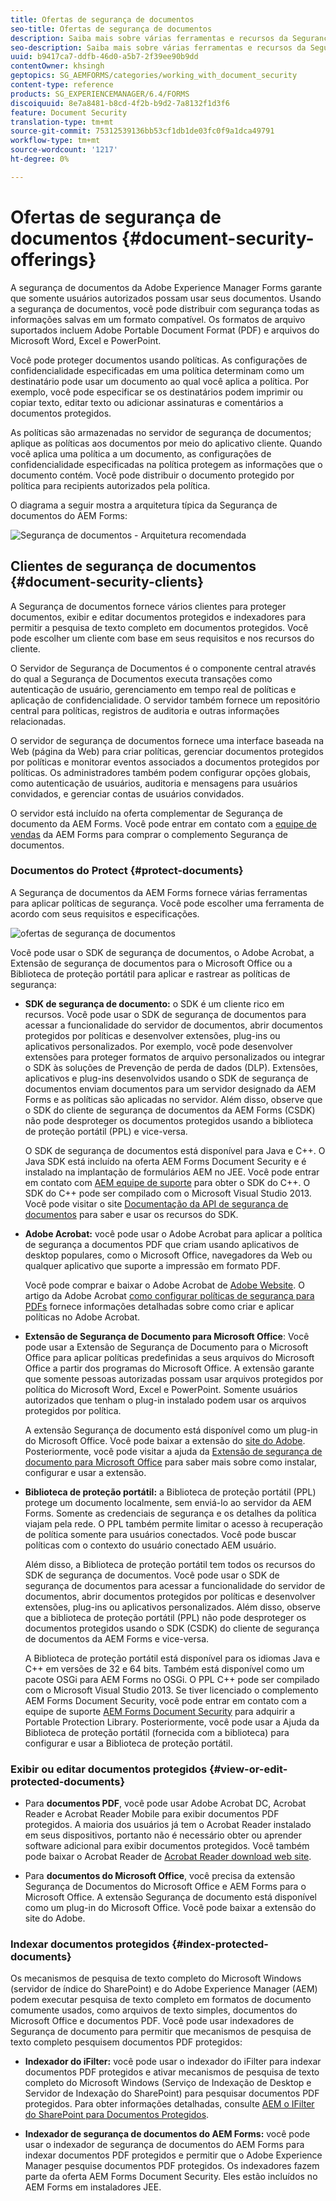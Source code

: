 ```yaml
---
title: Ofertas de segurança de documentos
seo-title: Ofertas de segurança de documentos
description: Saiba mais sobre várias ferramentas e recursos da Segurança de documentos AEM
seo-description: Saiba mais sobre várias ferramentas e recursos da Segurança de documentos AEM
uuid: b9417ca7-ddfb-46d0-a5b7-2f39ee90b9dd
contentOwner: khsingh
geptopics: SG_AEMFORMS/categories/working_with_document_security
content-type: reference
products: SG_EXPERIENCEMANAGER/6.4/FORMS
discoiquuid: 8e7a8481-b8cd-4f2b-b9d2-7a8132f1d3f6
feature: Document Security
translation-type: tm+mt
source-git-commit: 75312539136bb53cf1db1de03fc0f9a1dca49791
workflow-type: tm+mt
source-wordcount: '1217'
ht-degree: 0%

---
```



# Ofertas de segurança de documentos {#document-security-offerings}

A segurança de documentos da Adobe Experience Manager Forms garante que somente usuários autorizados possam usar seus documentos. Usando a segurança de documentos, você pode distribuir com segurança todas as informações salvas em um formato compatível. Os formatos de arquivo suportados incluem Adobe Portable Document Format (PDF) e arquivos do Microsoft Word, Excel e PowerPoint.

Você pode proteger documentos usando políticas. As configurações de confidencialidade especificadas em uma política determinam como um destinatário pode usar um documento ao qual você aplica a política. Por exemplo, você pode especificar se os destinatários podem imprimir ou copiar texto, editar texto ou adicionar assinaturas e comentários a documentos protegidos.

As políticas são armazenadas no servidor de segurança de documentos; aplique as políticas aos documentos por meio do aplicativo cliente. Quando você aplica uma política a um documento, as configurações de confidencialidade especificadas na política protegem as informações que o documento contém. Você pode distribuir o documento protegido por política para recipients autorizados pela política.

O diagrama a seguir mostra a arquitetura típica da Segurança de documentos do AEM Forms:

![Segurança de documentos - Arquitetura recomendada](do-not-localize/document_security_architecture.png)

## Clientes de segurança de documentos {#document-security-clients}

A Segurança de documentos fornece vários clientes para proteger documentos, exibir e editar documentos protegidos e indexadores para permitir a pesquisa de texto completo em documentos protegidos. Você pode escolher um cliente com base em seus requisitos e nos recursos do cliente.

O Servidor de Segurança de Documentos é o componente central através do qual a Segurança de Documentos executa transações como autenticação de usuário, gerenciamento em tempo real de políticas e aplicação de confidencialidade. O servidor também fornece um repositório central para políticas, registros de auditoria e outras informações relacionadas.

O servidor de segurança de documentos fornece uma interface baseada na Web (página da Web) para criar políticas, gerenciar documentos protegidos por políticas e monitorar eventos associados a documentos protegidos por políticas. Os administradores também podem configurar opções globais, como autenticação de usuários, auditoria e mensagens para usuários convidados, e gerenciar contas de usuários convidados.

O servidor está incluído na oferta complementar de Segurança de documento da AEM Forms. Você pode entrar em contato com a [equipe de vendas](https://www.adobe.com/products/request-consultation/marketing-cloud.html?s_osc=70114000002JNwKAAW&amp;s_iid=70114000002JHs3AAG) da AEM Forms para comprar o complemento Segurança de documentos.

### Documentos do Protect {#protect-documents}

A Segurança de documentos da AEM Forms fornece várias ferramentas para aplicar políticas de segurança. Você pode escolher uma ferramenta de acordo com seus requisitos e especificações.

![ofertas de segurança de documentos](assets/document-security-offerings.png)

Você pode usar o SDK de segurança de documentos, o Adobe Acrobat, a Extensão de segurança de documentos para o Microsoft Office ou a Biblioteca de proteção portátil para aplicar e rastrear as políticas de segurança:

* **SDK de segurança de documento:**  o SDK é um cliente rico em recursos. Você pode usar o SDK de segurança de documentos para acessar a funcionalidade do servidor de documentos, abrir documentos protegidos por políticas e desenvolver extensões, plug-ins ou aplicativos personalizados. Por exemplo, você pode desenvolver extensões para proteger formatos de arquivo personalizados ou integrar o SDK às soluções de Prevenção de perda de dados (DLP). Extensões, aplicativos e plug-ins desenvolvidos usando o SDK de segurança de documentos enviam documentos para um servidor designado da AEM Forms e as políticas são aplicadas no servidor. Além disso, observe que o SDK do cliente de segurança de documentos da AEM Forms (CSDK) não pode desproteger os documentos protegidos usando a biblioteca de proteção portátil (PPL) e vice-versa.

   O SDK de segurança de documentos está disponível para Java e C++. O Java SDK está incluído na oferta AEM Forms Document Security e é instalado na implantação de formulários AEM no JEE. Você pode entrar em contato com [AEM equipe de suporte](https://helpx.adobe.com/br/marketing-cloud/contact-support.html) para obter o SDK do C++. O SDK do C++ pode ser compilado com o Microsoft Visual Studio 2013. Você pode visitar o site [Documentação da API de segurança de documentos](https://help.adobe.com/en_US/livecycle/11.0/Services/WS92d06802c76abadb76c48dfe12dbeb3e281-7ff0.2.html) para saber e usar os recursos do SDK.

* **Adobe Acrobat:** você pode usar o Adobe Acrobat para aplicar a política de segurança a documentos PDF que criam usando aplicativos de desktop populares, como o Microsoft Office, navegadores da Web ou qualquer aplicativo que suporte a impressão em formato PDF.

   Você pode comprar e baixar o Adobe Acrobat de [Adobe Website](https://acrobat.adobe.com/us/en/free-trial-download.html). O artigo da Adobe Acrobat [como configurar políticas de segurança para PDFs](https://helpx.adobe.com/acrobat/using/setting-security-policies-pdfs.html) fornece informações detalhadas sobre como criar e aplicar políticas no Adobe Acrobat.

* **Extensão de Segurança de Documento para Microsoft Office**: Você pode usar a Extensão de Segurança de Documento para o Microsoft Office para aplicar políticas predefinidas a seus arquivos do Microsoft Office a partir dos programas do Microsoft Office. A extensão garante que somente pessoas autorizadas possam usar arquivos protegidos por política do Microsoft Word, Excel e PowerPoint. Somente usuários autorizados que tenham o plug-in instalado podem usar os arquivos protegidos por política.

   A extensão Segurança de documento está disponível como um plug-in do Microsoft Office. Você pode baixar a extensão do [site do Adobe](https://helpx.adobe.com/aem-forms/aem-document-security/download-installer.html). Posteriormente, você pode visitar a ajuda da [Extensão de segurança de documento para Microsoft Office](https://helpx.adobe.com/aem-forms/aem-document-security/aem-document-security-extension-help.html) para saber mais sobre como instalar, configurar e usar a extensão.

* **Biblioteca de proteção portátil:** a Biblioteca de proteção portátil (PPL) protege um documento localmente, sem enviá-lo ao servidor da AEM Forms. Somente as credenciais de segurança e os detalhes da política viajam pela rede. O PPL também permite limitar o acesso à recuperação de política somente para usuários conectados. Você pode buscar políticas com o contexto do usuário conectado AEM usuário.

   Além disso, a Biblioteca de proteção portátil tem todos os recursos do SDK de segurança de documentos. Você pode usar o SDK de segurança de documentos para acessar a funcionalidade do servidor de documentos, abrir documentos protegidos por políticas e desenvolver extensões, plug-ins ou aplicativos personalizados. Além disso, observe que a biblioteca de proteção portátil (PPL) não pode desproteger os documentos protegidos usando o SDK (CSDK) do cliente de segurança de documentos da AEM Forms e vice-versa.

   A Biblioteca de proteção portátil está disponível para os idiomas Java e C++ em versões de 32 e 64 bits. Também está disponível como um pacote OSGi para AEM Forms no OSGi. O PPL C++ pode ser compilado com o Microsoft Visual Studio 2013. Se tiver licenciado o complemento AEM Forms Document Security, você pode entrar em contato com a equipe de suporte [AEM Forms Document Security](https://helpx.adobe.com/marketing-cloud/contact-support.html) para adquirir a Portable Protection Library. Posteriormente, você pode usar a Ajuda da Biblioteca de proteção portátil (fornecida com a biblioteca) para configurar e usar a Biblioteca de proteção portátil.

### Exibir ou editar documentos protegidos {#view-or-edit-protected-documents}

* Para **documentos PDF**, você pode usar Adobe Acrobat DC, Acrobat Reader e Acrobat Reader Mobile para exibir documentos PDF protegidos. A maioria dos usuários já tem o Acrobat Reader instalado em seus dispositivos, portanto não é necessário obter ou aprender software adicional para exibir documentos protegidos. Você também pode baixar o Acrobat Reader de [Acrobat Reader download web site](https://get.adobe.com/reader/).

* Para **documentos do Microsoft Office**, você precisa da extensão Segurança de Documentos do Microsoft Office e AEM Forms para o Microsoft Office. A extensão Segurança de documento está disponível como um plug-in do Microsoft Office. Você pode baixar a extensão do site do Adobe.

### Indexar documentos protegidos {#index-protected-documents}

Os mecanismos de pesquisa de texto completo do Microsoft Windows (servidor de índice do SharePoint) e do Adobe Experience Manager (AEM) podem executar pesquisa de texto completo em formatos de documento comumente usados, como arquivos de texto simples, documentos do Microsoft Office e documentos PDF. Você pode usar indexadores de Segurança de documento para permitir que mecanismos de pesquisa de texto completo pesquisem documentos PDF protegidos:

* **Indexador do iFilter:** você pode usar o indexador do iFilter para indexar documentos PDF protegidos e ativar mecanismos de pesquisa de texto completo do Microsoft Windows (Serviço de Indexação de Desktop e Servidor de Indexação do SharePoint) para pesquisar documentos PDF protegidos. Para obter informações detalhadas, consulte [AEM o IFilter do SharePoint para Documentos Protegidos](assets/sharepoint-ifilter-doc-security.pdf).

* **Indexador de segurança de documentos do AEM Forms:** você pode usar o indexador de segurança de documentos do AEM Forms para indexar documentos PDF protegidos e permitir que o Adobe Experience Manager pesquise documentos PDF protegidos. Os indexadores fazem parte da oferta AEM Forms Document Security. Eles estão incluídos no AEM Forms em instaladores JEE.

